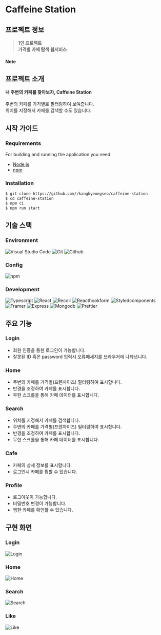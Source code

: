 # Caffeine Station

## 프로젝트 정보

>**1인 프로젝트**
<br/>**가격별 카페 탐색 웹서비스** 

#### Note

## 프로젝트 소개
**내 주변의 카페를 찾아보자, Caffeine Station**
</br>
</br>
주변의 카페를 가격별로 필터링하여 보여줍니다.
</br>
위치를 지정해서 카페를 검색할 수도 있습니다.

## 시작 가이드

### Requirements

For building and running the application you need:

- [Node.js](https://nodejs.org/ko/download)
- [npm](https://www.npmjs.com/package/package)

### Installation

``` bash
$ git clone https://github.com//kangkyeongseo/caffeine-station
$ cd caffeine-station
$ npm ci
$ npm run start
```
## 기술 스택

### Environment

![Visual Studio Code](https://img.shields.io/badge/Visual%20Studio%20Code-007ACC?style=for-the-badge&logo=Visual%20Studio%20Code&logoColor=white)
![Git](https://img.shields.io/badge/Git-F05032?style=for-the-badge&logo=Git&logoColor=white)
![Github](https://img.shields.io/badge/GitHub-181717?style=for-the-badge&logo=GitHub&logoColor=white)

### Config

![npm](https://img.shields.io/badge/npm-CB3837?style=for-the-badge&logo=npm&logoColor=white) 

### Development

![Typescript](https://img.shields.io/badge/typescript-3178C6?style=for-the-badge&logo=typescript&logoColor=white)
![React](https://img.shields.io/badge/React-20232a?style=for-the-badge&logo=react&logoColor=61DAFB)
![Recoil](https://img.shields.io/badge/recoil-3578E5?style=for-the-badge&logo=recoil&logoColor=white)
![Reacthookform](https://img.shields.io/badge/reacthookform-EC5990?style=for-the-badge&logo=reacthookform&logoColor=white)
![Styledcomponents](https://img.shields.io/badge/styledcomponents-DB7093?style=for-the-badge&logo=styledcomponents&logoColor=white)
![Framer](https://img.shields.io/badge/framer-0055FF?style=for-the-badge&logo=framer&logoColor=white)
![Express](https://img.shields.io/badge/express-000000.svg?&style=for-the-badge&logo=express&logoColor=white)
![Mongodb](https://img.shields.io/badge/mongodb-47A248.svg?&style=for-the-badge&logo=mongodb&logoColor=white)
![Prettier](https://img.shields.io/badge/prettier-DF0067.svg?&style=for-the-badge&logo=prettier&logoColor=white)

## 주요 기능

### Login
- 회원 인증을 통한 로그인이 가능합니다.
- 잘못된 ID 혹은 password 입력시 오류메세지를 브라우저에 나타냅니다.

### Home
- 주변의 카페를 가격별(프렌차이즈) 필터링하여 표시합니다.
- 반경을 조정하여 카페를 표시합니다.
- 무한 스크롤을 통해 카페 데이터를 표시합니다.

### Search
- 위치를 지정해서 카페를 검색합니다.
- 주변의 카페를 가격별(프렌차이즈) 필터링하여 표시합니다.
- 반경을 조정하여 카페를 표시합니다.
- 무한 스크롤을 통해 카페 데이터를 표시합니다.

### Cafe
- 카페의 상세 정보를 표시합니다.
- 로그인시 카페를 찜할 수 있습니다.
  
### Profile
- 로그아웃이 가능합니다.
- 비밀번호 변경이 가능합니다.
- 찜한 카페를 확인할 수 있습니다.

## 구현 화면
### Login
![Login](https://user-images.githubusercontent.com/45960361/276859699-da2f0700-5fb7-41a9-88b4-3b10043cf3e1.gif)
### Home
![Home](https://user-images.githubusercontent.com/45960361/276859803-44313834-2825-4b3a-8db6-51217efe3172.gif)
### Search 
![Search](https://user-images.githubusercontent.com/45960361/276859923-dd576707-5e72-4a43-9547-cef94b0acb57.gif)
### Like
![Like](https://user-images.githubusercontent.com/45960361/276860162-1cbac060-bf69-4792-a529-26e68c98b4fd.gif)

